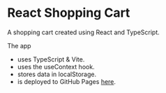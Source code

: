 # React Shopping Cart

A shopping cart created using React and TypeScript.
 
The app
- uses TypeScript & Vite.
- uses the useContext hook.
- stores data in localStorage.
- is deployed to GitHub Pages [here](https://ahmed-abuelgasim.github.io/react-shopping-cart/).
